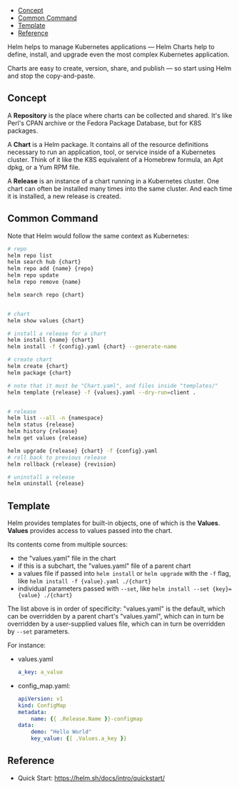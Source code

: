 
- [Concept](#concept)
- [Common Command](#common-command)
- [Template](#template)
- [Reference](#reference)

Helm helps to manage Kubernetes applications — Helm Charts help to define, install, and
upgrade even the most complex Kubernetes application.

Charts are easy to create, version, share, and publish — so start using Helm and stop
the copy-and-paste.

## Concept
A __Repository__ is the place where charts can be collected and shared.
It's like Perl's CPAN archive or the Fedora Package Database, but for K8S packages.

A __Chart__ is a Helm package.
It contains all of the resource definitions necessary to run an application, tool, or
service inside of a Kubernetes cluster.
Think of it like the K8S equivalent of a Homebrew formula, an Apt dpkg, or a Yum RPM file.

A __Release__ is an instance of a chart running in a Kubernetes cluster.
One chart can often be installed many times into the same cluster.
And each time it is installed, a new release is created.


## Common Command
Note that Helm would follow the same context as Kubernetes:
```sh
# repo
helm repo list
helm search hub {chart}
helm repo add {name} {repo}
helm repo update
helm repo remove {name}

helm search repo {chart}


# chart
helm show values {chart}

# install a release for a chart
helm install {name} {chart}
helm install -f {config}.yaml {chart} --generate-name

# create chart
helm create {chart}
helm package {chart}

# note that it must be "Chart.yaml", and files inside "templates/"
helm template {release} -f {values}.yaml --dry-run=client .


# release
helm list --all -n {namespace}
helm status {release}
helm history {release}
helm get values {release}

helm upgrade {release} {chart} -f {config}.yaml
# roll back to previous release
helm rollback {release} {revision}

# uninstall a release
helm uninstall {release}
```


## Template
Helm provides templates for built-in objects, one of which is the __Values__.
__Values__ provides access to values passed into the chart.

Its contents come from multiple sources:
- the "values.yaml" file in the chart
- if this is a subchart, the "values.yaml" file of a parent chart
- a values file if passed into `helm install` or `helm upgrade` with the `-f` flag,
like `helm install -f {value}.yaml ./{chart}`
- individual parameters passed with `--set`,
like `helm install --set {key}={value} ./{chart}`

The list above is in order of specificity: "values.yaml" is the default, which can be
overridden by a parent chart's "values.yaml", which can in turn be overridden by a
user-supplied values file, which can in turn be overridden by `--set` parameters.

For instance:
- values.yaml
    ```yaml
    a_key: a_value
    ```
- config_map.yaml:
    ```yaml
    apiVersion: v1
    kind: ConfigMap
    metadata:
        name: {{ .Release.Name }}-configmap
    data:
        demo: "Hello World"
        key_value: {{ .Values.a_key }}
    ```


## Reference
- Quick Start: https://helm.sh/docs/intro/quickstart/
